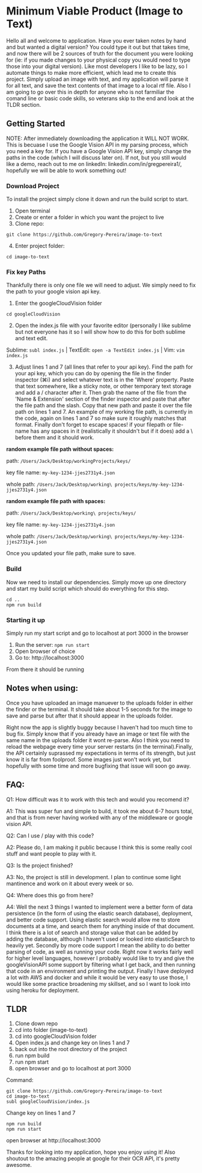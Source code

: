 # Minimum Viable Product (Image to Text)

Hello all and welcome to application. Have you ever taken notes by hand and but wanted a digital version? You could type it out but that takes time, and now there will be 2 sources of truth for the document you were looking for (ie: if you made changes to your physical copy you would need to type those into your digital version). Like most developers I like to be lazy, so I automate things to make more efficient, which lead me to create this project. Simply upload an image with text, and my application will parse it for all text, and save the text contents of that image to a local rtf file. Also I am going to go over this in depth for anyone who is not farmiliar the comand line or basic code skills, so veterans skip to the end and look at the TLDR section.

## Getting Started

NOTE: After immediately downloading the application it WILL NOT WORK. This is becuase I use the Google Vision API in my parsing process, which you need a key for. If you have a Google Vision API key, simply change the paths in the code (which I will discuss later on). If not, but you still would like a demo, reach out to me on linkedIn: linkedin.com/in/gregpereira1/, hopefully we will be able to work something out!

### Download Project

To install the project simply clone it down and run the build script to start.

1. Open terminal
2. Create or enter a folder in which you want the project to live
3. Clone repo:
```
git clone https://github.com/Gregory-Pereira/image-to-text
```
4. Enter project folder: 
```
cd image-to-text
```
### Fix key Paths

Thankfully there is only one file we will need to adjust. We simply need to fix the path to your google vision api key.

1. Enter the googleCloudVision folder
```
cd googleCloudVision
```
2. Open the index.js file with your favorite editor (personally I like sublime but not everyone has it so I will show how to do this for both sublime and text edit.

Sublime: ```subl index.js``` | 
TextEdit: ```open -a TextEdit index.js``` | 
Vim: ```vim index.js```

3. Adjust lines 1 and 7 (all lines that refer to your api key). Find the path for your api key, which you can do by opening the file in the finder inspector (⌘i) and select whatever text is in the 'Where' property. Paste that text somewhere, like a sticky note, or other temporary text storage and add a / character after it. Then grab the name of the file from the 'Name & Extension' section of the finder inspector and paste that after the file path and the slash. Copy that new path and paste it over the file path on lines 1 and 7. An example of my working file path, is currently in the code, again on lines 1 and 7 so make sure it roughly matches that format. Finally don't forget to escape spaces! if your filepath or file-name has any spaces in it (realistically it shouldn't but if it does) add a \ before them and it should work.


**random example file path without spaces:**


path: ```/Users/Jack/Desktop/workingProjects/keys/```

key file name: ```my-key-1234-jjes2731y4.json```

whole path: ```/Users/Jack/Desktop/working\ projects/keys/my-key-1234-jjes2731y4.json```


**random example file path with spaces:**


path: ```/Users/Jack/Desktop/working\ projects/keys/ ```

key file name: ```my-key-1234-jjes2731y4.json```

whole path: ```/Users/Jack/Desktop/working\ projects/keys/my-key-1234-jjes2731y4.json```

Once you updated your file path, make sure to save.


### Build

Now we need to install our dependencies. Simply move up one directory and start my build script which should do everything for this step.

```
cd ..
npm run build
```

### Starting it up

Simply run my start script and go to localhost at port 3000 in the browser

1. Run the server: ```npm run start```
2. Open browser of choice
3. Go to: http://localhost:3000

From there it should be running

## Notes when using:

Once you have uploaded an image manuever to the uploads folder in either the finder or the terminal. It should take about 1-5 seconds for the image to save and parse but after that it should appear in the uploads folder. 

Right now the app is slightly buggy because I haven't had too much time to bug fix. Simply know that if you already have an image or text file with the same name in the uploads folder it wont re-parse. Also I think you need to reload the webpage every time your server restarts (in the terminal).Finally, the API certainly suprassed my expectations in terms of its strength, but just know it is far from foolproof. Some images just won't work yet, but hopefully with some time and more bugfixing that issue will soon go away.


## FAQ:

Q1: How difficult was it to work with this tech and would you recomend it?

A1: This was super fun and simple to build, it took me about 6-7 hours total, and that is from never having worked with any of the middleware or google vision API. 

Q2: Can I use / play with this code?

A2: Please do, I am making it public because I think this is some really cool stuff and want people to play with it.

Q3: Is the project finished?

A3: No, the project is still in development. I plan to continue some light mantinence and work on it about every week or so.

Q4: Where does this go from here?

A4: Well the next 3 things I wanted to implement were a better form of data persistence (in the form of using the elastic search database), deployment, and better code support. Using elastic search would allow me to store documents at a time, and search them for anything inside of that document. I think there is a lot of search and storage value that can be added by adding the database, although I haven't used or looked into elasticSearch to heavily yet. Secondly by more code support I mean the ability to do better parsing of code, as well as running your code. Right now it works fairly well for higher level languages, however I probably would like to try and give the googleVisionAPI some support by filtering what I get back, and then running that code in an environment and printing the output. Finally I have deployed a lot with AWS and docker and while it would be very easy to use those, I would like some practice broadening my skillset, and so I want to look into using heroku for deployment. 

## TLDR

1. Clone down repo
2. cd into folder (image-to-text)
3. cd into googleCloudVision folder
4. Open index.js and change key on lines 1 and 7
5. back out into the root directory of the project
6. run npm build
7. run npm start
8. open browser and go to localhost at port 3000

Command:
```
git clone https://github.com/Gregory-Pereira/image-to-text
cd image-to-text
subl googleCloudVision/index.js
```
Change key on lines 1 and 7
```
npm run build
npm run start
```
open browser at http://localhost:3000

Thanks for looking into my application, hope you enjoy using it! Also shoutout to the amazing people at google for their OCR API, it's pretty awesome.


